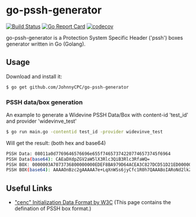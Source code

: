 # go-pssh-generator

[![Build Status](https://travis-ci.com/JohnnyCPC/go-pssh-generator.svg?branch=main)](https://travis-ci.com/JohnnyCPC/go-pssh-generator)
[![Go Report Card](https://goreportcard.com/badge/github.com/JohnnyCPC/go-pssh-generator)](https://goreportcard.com/report/github.com/JohnnyCPC/go-pssh-generator)
[![codecov](https://codecov.io/gh/JohnnyCPC/go-pssh-generator/branch/main/graph/badge.svg?token=0NT3MZGAEP)](https://codecov.io/gh/JohnnyCPC/go-pssh-generator)

go-pssh-generator is a Protection System Specific Header ('pssh') boxes generator written in Go (Golang).

## Usage

Download and install it:

```bash
$ go get github.com/JohnnyCPC/go-pssh-generator
```

### PSSH data/box generation
An example to generate a Widevine PSSH Data/Box with content-id 'test_id' and provider 'widevinve_test'
```bash
$ go run main.go -contentid test_id -provider widevinve_test
```
Will get the result: (both hex and base64)
```bash
PSSH Data: 08011a0d7769646576696e655f746573742207746573745f6964
PSSH Data(base64): CAEaDXdpZGV2aW5lX3Rlc3QiB3Rlc3RfaWQ=
PSSH BOX: 0000003A7073736800000000EDEF8BA979D64ACEA3C827DCD51D21ED0000001A08011a0d7769646576696e655f746573742207746573745f6964 
PSSH BOX(base64): AAAAOnBzc2gAAAAA7e+LqXnWSs6jyCfc1R0h7QAAABoIARoNd2lkZXZpbmVfdGVzdCIHdGVzdF9pZA==+LqXnWSs6jyCfc1R0h7QAAABsIARoOd2lkZXZpbnZlX3Rlc3QiB3Rlc3RfaWQ=
```

## Useful Links
- ["cenc" Initialization Data Format by W3C](https://www.w3.org/TR/eme-initdata-cenc/)
  (This page contains the defination of PSSH box format.)
